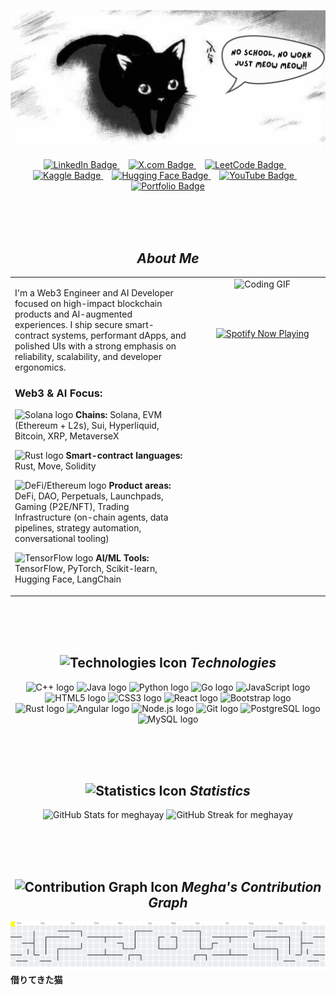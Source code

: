 <p align="center">
  <img src="assets/cat.png" alt="Welcome to Megha's GitHub Banner"/>
</p>



<div align="center">
    <a href="https://www.linkedin.com/in/jehmegh/">
        <img src="https://img.shields.io/badge/LINKEDIN-000000?style=for-the-badge&logo=linkedin&logoColor=white&labelColor=000000&color=000000" alt="LinkedIn Badge" />
    </a>
    <img width="10" />
    <a href="https://x.com/jehmegh">
        <img src="https://img.shields.io/badge/X.COM-000000?style=for-the-badge&logo=x&logoColor=white&labelColor=000000&color=000000" alt="X.com Badge" />
    </a>
    <img width="10" />
    <a href="https://leetcode.com/u/jehmegh/">
        <img src="https://img.shields.io/badge/LEETCODE-000000?style=for-the-badge&logo=leetcode&logoColor=white&labelColor=000000&color=000000" alt="LeetCode Badge" />
    </a>
    <img width="10" />
    <a href="https://www.kaggle.com/jehmegh">
        <img src="https://img.shields.io/badge/KAGGLE-000000?style=for-the-badge&logo=kaggle&logoColor=white&labelColor=000000&color=000000" alt="Kaggle Badge" />
    </a>
    <img width="10" />
    <a href="https://huggingface.co/jehmegh">
        <img src="https://img.shields.io/badge/HUGGING%20FACE-000000?style=for-the-badge&logo=huggingface&logoColor=white&labelColor=000000&color=000000" alt="Hugging Face Badge" />
    </a>
    <img width="10" />
    <a href="https://www.youtube.com/@jehmeg">
        <img src="https://img.shields.io/badge/YOUTUBE-000000?style=for-the-badge&logo=youtube&logoColor=white&labelColor=000000&color=000000" alt="YouTube Badge" />
    </a>
    <img width="10" />
    <a href="YOUR_PORTFOLIO_URL">
        <img src="https://img.shields.io/badge/PORTFOLIO-000000?style=for-the-badge&logo=webextension&logoColor=white&labelColor=000000&color=000000" alt="Portfolio Badge" />
    </a>
</div>

<br><br><br>


<h2 align="center"> <i>About Me</i></h2>

<div align="center">
    <table width="95%" style="border-collapse: collapse; border: 0;">
        <tr>
            <td width="60%" align="left" style="padding-right: 20px; vertical-align: top; border: 0;">
                <p>I'm a Web3 Engineer and AI Developer focused on high-impact blockchain products and AI-augmented experiences. I ship secure smart-contract systems, performant dApps, and polished UIs with a strong emphasis on reliability, scalability, and developer ergonomics.</p>
                
<h3> Web3 & AI Focus:</h3>
 <p>
            <img src="https://img.shields.io/badge/--000000?style=flat&logo=solana&logoColor=white" height="20" alt="Solana logo" /> 
                    <strong>Chains:</strong> Solana, EVM (Ethereum + L2s), Sui, Hyperliquid, Bitcoin, XRP, MetaverseX
                </p>
                <p>
                    <img src="https://img.shields.io/badge/--000000?style=flat&logo=rust&logoColor=white" height="20" alt="Rust logo" /> 
                    <strong>Smart-contract languages:</strong> Rust, Move, Solidity
                </p>
                <p>
                    <img src="https://img.shields.io/badge/--000000?style=flat&logo=ethereum&logoColor=white" height="20" alt="DeFi/Ethereum logo" /> 
                    <strong>Product areas:</strong> DeFi, DAO, Perpetuals, Launchpads, Gaming (P2E/NFT), Trading Infrastructure (on-chain agents, data pipelines, strategy automation, conversational tooling)
                </p>
                <p>
                    <img src="https://img.shields.io/badge/--000000?style=flat&logo=tensorflow&logoColor=white" height="20" alt="TensorFlow logo" /> 
                    <strong>AI/ML Tools:</strong> TensorFlow, PyTorch, Scikit-learn, Hugging Face, LangChain
                </p>
            </td>

  <td width="40%" align="center" style="vertical-align: top; border: 0;">
                <img src="https://media3.giphy.com/media/v1.Y2lkPTc5MGI3NjExMHYzd2l6a3diYTRnM25ucXE0dWx2djZscWlyYnpoMzRyeXhranMwYyZlcD12MV9pbnRlcm5hbF9naWZfYnlfaWQmY3Q9Zw/kiWlpxD6hXmvTL8dio/giphy.gif" alt="Coding GIF" width="90%">
                
  <br><br>
                <div align="center">
                    <a href="https://github.com/kittinan/spotify-github-profile">
                        <img src="https://spotify-github-profile.kittinanx.com/api/view?uid=31kgj7fch3auoxqxa66op5oetf4e&cover_image=true&theme=novatorem&show_offline=false&background_color=121212&interchange=false&profanity=false" alt="Spotify Now Playing" />
                    </a>
                </div>
            </td>
        </tr>
    </table>
</div>

<br><br><br>



<h2 align="center">
    <img src="https://img.shields.io/badge/--000000?style=flat&logo=serverless&logoColor=white" height="25" alt="Technologies Icon" /> 
    <i>Technologies</i>
</h2>
<div align="center">
    <img src="https://img.shields.io/badge/C++-000000?style=flat&logo=cplusplus&logoColor=white" height="30" alt="C++ logo" />
    <img src="https://img.shields.io/badge/JAVA-000000?style=flat&logo=openjdk&logoColor=white" height="30" alt="Java logo" />
    <img src="https://img.shields.io/badge/PYTHON-000000?style=flat&logo=python&logoColor=white" height="30" alt="Python logo" />
    <img src="https://img.shields.io/badge/GO-000000?style=flat&logo=go&logoColor=white" height="30" alt="Go logo" />
    <img src="https://img.shields.io/badge/JAVASCRIPT-000000?style=flat&logo=javascript&logoColor=white" height="30" alt="JavaScript logo" />
    <img src="https://img.shields.io/badge/HTML5-000000?style=flat&logo=html5&logoColor=white" height="30" alt="HTML5 logo" />
    <img src="https://img.shields.io/badge/CSS3-000000?style=flat&logo=css3&logoColor=white" height="30" alt="CSS3 logo" />
    <img src="https://img.shields.io/badge/REACT-000000?style=flat&logo=react&logoColor=white" height="30" alt="React logo" />
    <img src="https://img.shields.io/badge/BOOTSTRAP-000000?style=flat&logo=bootstrap&logoColor=white" height="30" alt="Bootstrap logo" />
    <br>
    <img src="https://img.shields.io/badge/RUST-000000?style=flat&logo=rust&logoColor=white" height="30" alt="Rust logo" />
    <img src="https://img.shields.io/badge/ANGULAR-000000?style=flat&logo=angular&logoColor=white" height="30" alt="Angular logo" />
    <img src="https://img.shields.io/badge/NODE.JS-000000?style=flat&logo=node.js&logoColor=white" height="30" alt="Node.js logo" />
    <img src="https://img.shields.io/badge/GIT-000000?style=flat&logo=git&logoColor=white" height="30" alt="Git logo" />
    <img src="https://img.shields.io/badge/POSTGRESQL-000000?style=flat&logo=postgresql&logoColor=white" height="30" alt="PostgreSQL logo" />
    <img src="https://img.shields.io/badge/MYSQL-000000?style=flat&logo=mysql&logoColor=white" height="30" alt="MySQL logo" />
</div>

<br><br><br>


<h2 align="center">
    <img src="https://img.shields.io/badge/--000000?style=flat&logo=analogue&logoColor=white" height="25" alt="Statistics Icon" /> 
    <i>Statistics</i>
</h2>

<div align="center">
    <img src="https://github-readme-stats.vercel.app/api?username=meghayay&show_icons=true&theme=transparent&hide_border=true&include_all_commits=true&bg_color=00000000&text_color=ffffff&icon_color=ffffff&title_color=ffffff" height="150" alt="GitHub Stats for meghayay" />
    
  <img src="https://github-readme-streak-stats.herokuapp.com?user=meghayay&theme=dark&hide_border=true&ring=ffffff&fire=ffffff&side_color=000000&currstreak_bg=000000&currstreak_border=000000&date_color=ffffff&border=000000&background=000000&side_wave=ffffff&stroke=000000" height="150" alt="GitHub Streak for meghayay" />
</div>



<br><br><br>




<h2 align="center">
    <img src="https://img.shields.io/badge/--000000?style=flat&logo=git&logoColor=white" height="25" alt="Contribution Graph Icon" /> 
    <i>Megha's Contribution Graph</i>
</h2>
<picture>
    <source media="(prefers-color-scheme: dark)" srcset="https://raw.githubusercontent.com/meghayay/meghayay/output/pacman-contribution-graph-dark.svg">
    <source media="(prefers-color-scheme: light)" srcset="https://raw.githubusercontent.com/meghayay/meghayay/output/pacman-contribution-graph.svg">
    <img alt="pacman contribution graph" src="https://raw.githubusercontent.com/meghayay/meghayay/output/pacman-contribution-graph.svg">
</picture>

<br>
<b>借りてきた猫 </b>  
<br><br>

